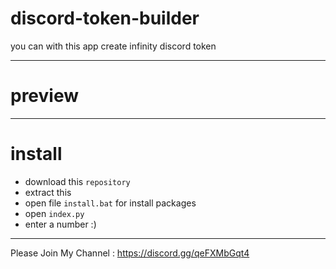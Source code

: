 # discord-token-builder
you can with this app create infinity discord token
___
# preview
___
# install
- download this `repository`
- extract this
- open file `install.bat` for install packages
- open `index.py`
- enter a number :)
___
Please Join My Channel : https://discord.gg/qeFXMbGqt4
